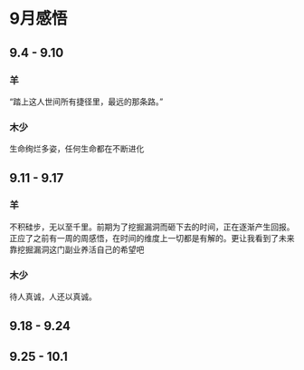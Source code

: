 # 9月感悟
## 9.4 - 9.10
### 羊
“踏上这人世间所有捷径里，最远的那条路。”

### 木少
生命绚烂多姿，任何生命都在不断进化

## 9.11 - 9.17
### 羊
不积硅步，无以至千里。前期为了挖掘漏洞而砸下去的时间，正在逐渐产生回报。正应了之前有一周的周感悟，在时间的维度上一切都是有解的。更让我看到了未来靠挖掘漏洞这门副业养活自己的希望吧

### 木少
待人真诚，人还以真诚。

## 9.18 - 9.24

## 9.25 - 10.1

